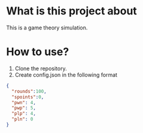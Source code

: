 # What is this project about

This is a game theory simulation.

# How to use?

1. Clone the repository.
1. Create config.json in the following format

```json
{
  "rounds":100,
  "spoints":0,
  "pwn": 4,
  "pwp": 5,
  "plp": 4,
  "pln": 0
}
``` 


